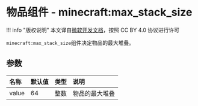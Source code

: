 # 物品组件 - minecraft:max_stack_size
!!! info "版权说明"
    本文译自[微软开发文档](https://learn.microsoft.com/en-us/minecraft/creator/)，按照 CC BY 4.0 协议进行许可
    
`minecraft:max_stack_size`组件决定物品的最大堆叠。

## 参数

| 名称 | 默认值 | 类型 | 说明  |
|:----------|:----------|:----------|:----------|
| value | 64 | 整数 | 物品的最大堆叠 |
